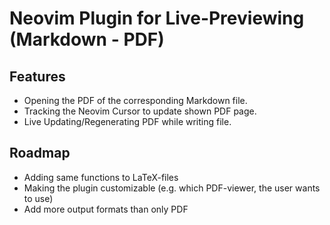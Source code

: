 # Neovim Plugin for Live-Previewing (Markdown - PDF)

## Features

- Opening the PDF of the corresponding Markdown file.
- Tracking the Neovim Cursor to update shown PDF page.
- Live Updating/Regenerating PDF while writing file.

## Roadmap

- Adding same functions to LaTeX-files
- Making the plugin customizable (e.g. which PDF-viewer, the user wants to use)
- Add more output formats than only PDF
